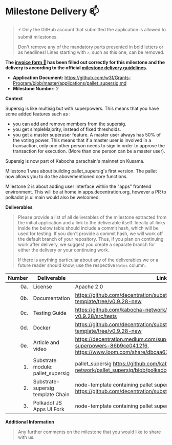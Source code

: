 # Milestone Delivery :mailbox:

> ⚡ Only the GitHub account that submitted the application is allowed to submit milestones. 
> 
> Don't remove any of the mandatory parts presented in bold letters or as headlines! Lines starting with `>`, such as this one, can be removed.

**The [invoice form :pencil:](https://docs.google.com/forms/d/e/1FAIpQLSfmNYaoCgrxyhzgoKQ0ynQvnNRoTmgApz9NrMp-hd8mhIiO0A/viewform) has been filled out correctly for this milestone and the delivery is according to the official [milestone delivery guidelines](https://github.com/w3f/Grants-Program/blob/master/docs/milestone-deliverables-guidelines.md).**  

* **Application Document:** https://github.com/w3f/Grants-Program/blob/master/applications/pallet_supersig.md
* **Milestone Number:** 2

**Context** 

Supersig is like multisig but with superpowers. This means that you have some added features such as :

- you can add and remove members from the supersig.
- you get simpleMajority, instead of fixed thresholds. 
- you get a master superuser feature. A master user always has 50% of the voting power. This means that if a master user is involved in a transaction, only one other person needs to sign in order to approve the transaction for execution. (More than one person can be a master user). 

Supersig is now part of Kabocha parachain's mainnet on Kusama. 

Milestone 1 was about building pallet_supersig's first version. The pallet now allows you to do the abovementioned core functions. 

Milestone 2 is about adding user interface within the "apps" frontend environment. This will be at home in apps.decentration.org, however a PR to polkadot js ui main would also be welcomed. 

**Deliverables**
> Please provide a list of all deliverables of the milestone extracted from the initial application and a link to the deliverable itself. Ideally all links inside the below table should include a commit hash, which will be used for testing. If you don't provide a commit hash, we will work off the default branch of your repository. Thus, if you plan on continuing work after delivery, we suggest you create a separate branch for either the delivery or your continuing work. 
> 
> If there is anything particular about any of the deliverables we or a future reader should know, use the respective `Notes` column.

| Number | Deliverable | Link | Notes |
| -----: | ----------- | ------------- | ---------- | 
| 0a. | License | Apache 2.0  |  | |
| 0b. | Documentation | https://github.com/decentration/substrate-supersig-template/tree/v0.9.28-new | |
| 0c. | Testing Guide | https://github.com/kabocha-network/pallet_supersig/tree/polkadot-v0.9.28/src/tests | cargo test `INSERT FILENAME` |
| 0d. | Docker |  https://github.com/decentration/substrate-supersig-template/tree/v0.9.28-new | |
| 0e. | Article and video | https://decentration.medium.com/supersig-like-multisig-but-with-superpowers-86b9ce0412f6, https://www.loom.com/share/dbcaa6319b1a4644aacb709aa0e38783 | |
| 1. | Substrate module: pallet_supersig |  pallet_supersig https://github.com/kabocha-network/pallet_supersig/blob/polkadot-v0.9.28/src/lib.rs | |
| 2. | Substrate-supersig template Chain | node-template containing pallet supersig and rpc functions https://github.com/decentration/substrate-supersig-template | |
| 3. | Polkadot JS Apps UI Fork | node-template containing pallet supersig and rpc functions | https://github.com/decentration/apps/tree/page-supersig-m2 | |

**Additional Information**
> Any further comments on the milestone that you would like to share with us.
